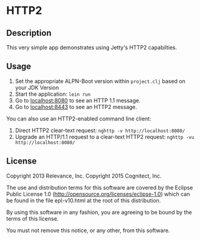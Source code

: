 # HTTP2

## Description

This very simple app demonstrates using Jetty's HTTP2 capabilties.

## Usage

1. Set the appropriate ALPN-Boot version within `project.clj` based on your JDK Version
2. Start the application: `lein run`
3. Go to [localhost:8080](http://localhost:8080/) to see an HTTP 1.1 message.
4. Go to [localhost:8443](https://localhost:8443/) to see an HTTP2 message.

You can also use an HTTP2-enabled command line client:

1. Direct HTTP2 clear-text request: `nghttp -v http://localhost:8080/`
2. Upgrade an HTTP/1.1 request to a clear-text HTTP2 request: `nghttp -vu http://localhost:8080/`

License
-------
Copyright 2013 Relevance, Inc.
Copyright 2015 Cognitect, Inc.

The use and distribution terms for this software are covered by the
Eclipse Public License 1.0 (http://opensource.org/licenses/eclipse-1.0)
which can be found in the file epl-v10.html at the root of this distribution.

By using this software in any fashion, you are agreeing to be bound by
the terms of this license.

You must not remove this notice, or any other, from this software.
